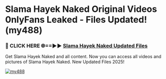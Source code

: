 # Slama Hayek Naked Original Videos 0nlyFans Leaked - Files Updated! (my488)

<h3>🔴 CLICK HERE 🌐==►► <a href="https://tinyurl.com/up5wt9bj" rel="nofollow">Slama Hayek Naked Updated Files</a></h3>

Get Slama Hayek Naked and all content. Now you can access all videos and pictures of Slama Hayek Naked. New Updated Files 2025!

[![my488](https://i.imgur.com/ABiUzMV.gif)](https://tinyurl.com/up5wt9bj)
